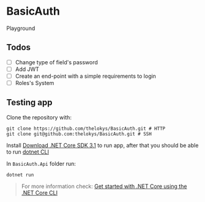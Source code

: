 # BasicAuth

Playground

## Todos

- [ ] Change type of field's password
- [ ] Add JWT
- [ ] Create an end-point with a simple requirements to login
- [ ] Roles's System

## Testing app

Clone the repository with:
```shell
git clone https://github.com/thelokys/BasicAuth.git # HTTP
git clone git@github.com:thelokys/BasicAuth.git # SSH
```

Install [Download .NET Core SDK 3.1](https://dotnet.microsoft.com/download]) to run app, after that you should be able to run [dotnet CLI](https://docs.microsoft.com/en-us/dotnet/core/tools/dotnet-run)

In `BasicAuth.Api` folder run: 
```
dotnet run
```
> For more information check: [Get started with .NET Core using the .NET Core CLI](https://docs.microsoft.com/en-us/dotnet/core/tutorials/cli-create-console-app)
